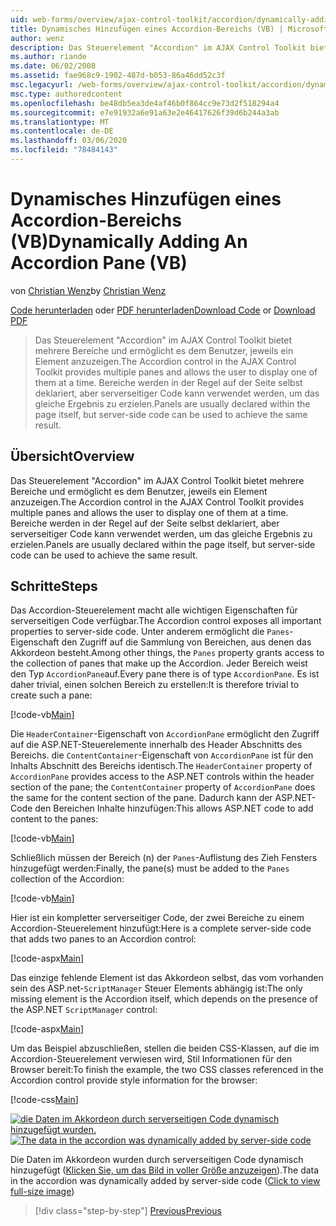 ```yaml
---
uid: web-forms/overview/ajax-control-toolkit/accordion/dynamically-adding-an-accordion-pane-vb
title: Dynamisches Hinzufügen eines Accordion-Bereichs (VB) | Microsoft-Dokumentation
author: wenz
description: Das Steuerelement "Accordion" im AJAX Control Toolkit bietet mehrere Bereiche und ermöglicht es dem Benutzer, jeweils ein Element anzuzeigen. Panels werden normalerweise als w...
ms.author: riande
ms.date: 06/02/2008
ms.assetid: fae968c9-1902-487d-b053-86a46dd52c3f
msc.legacyurl: /web-forms/overview/ajax-control-toolkit/accordion/dynamically-adding-an-accordion-pane-vb
msc.type: authoredcontent
ms.openlocfilehash: be48db5ea3de4af46b0f864cc9e73d2f518294a4
ms.sourcegitcommit: e7e91932a6e91a63e2e46417626f39d6b244a3ab
ms.translationtype: MT
ms.contentlocale: de-DE
ms.lasthandoff: 03/06/2020
ms.locfileid: "78484143"
---
```

# <a name="dynamically-adding-an-accordion-pane-vb"></a><span data-ttu-id="c9b2a-104">Dynamisches Hinzufügen eines Accordion-Bereichs (VB)</span><span class="sxs-lookup"><span data-stu-id="c9b2a-104">Dynamically Adding An Accordion Pane (VB)</span></span>

<span data-ttu-id="c9b2a-105">von [Christian Wenz](https://github.com/wenz)</span><span class="sxs-lookup"><span data-stu-id="c9b2a-105">by [Christian Wenz](https://github.com/wenz)</span></span>

<span data-ttu-id="c9b2a-106">[Code herunterladen](https://download.microsoft.com/download/5/6/d/56d50cef-2011-4c8f-9891-7edc6dc57df9/Accordion2.vb.zip) oder [PDF herunterladen](https://download.microsoft.com/download/6/7/1/6718d452-ff89-4d3f-a90e-c74ec2d636a3/accordion2VB.pdf)</span><span class="sxs-lookup"><span data-stu-id="c9b2a-106">[Download Code](https://download.microsoft.com/download/5/6/d/56d50cef-2011-4c8f-9891-7edc6dc57df9/Accordion2.vb.zip) or [Download PDF](https://download.microsoft.com/download/6/7/1/6718d452-ff89-4d3f-a90e-c74ec2d636a3/accordion2VB.pdf)</span></span>

> <span data-ttu-id="c9b2a-107">Das Steuerelement "Accordion" im AJAX Control Toolkit bietet mehrere Bereiche und ermöglicht es dem Benutzer, jeweils ein Element anzuzeigen.</span><span class="sxs-lookup"><span data-stu-id="c9b2a-107">The Accordion control in the AJAX Control Toolkit provides multiple panes and allows the user to display one of them at a time.</span></span> <span data-ttu-id="c9b2a-108">Bereiche werden in der Regel auf der Seite selbst deklariert, aber serverseitiger Code kann verwendet werden, um das gleiche Ergebnis zu erzielen.</span><span class="sxs-lookup"><span data-stu-id="c9b2a-108">Panels are usually declared within the page itself, but server-side code can be used to achieve the same result.</span></span>

## <a name="overview"></a><span data-ttu-id="c9b2a-109">Übersicht</span><span class="sxs-lookup"><span data-stu-id="c9b2a-109">Overview</span></span>

<span data-ttu-id="c9b2a-110">Das Steuerelement "Accordion" im AJAX Control Toolkit bietet mehrere Bereiche und ermöglicht es dem Benutzer, jeweils ein Element anzuzeigen.</span><span class="sxs-lookup"><span data-stu-id="c9b2a-110">The Accordion control in the AJAX Control Toolkit provides multiple panes and allows the user to display one of them at a time.</span></span> <span data-ttu-id="c9b2a-111">Bereiche werden in der Regel auf der Seite selbst deklariert, aber serverseitiger Code kann verwendet werden, um das gleiche Ergebnis zu erzielen.</span><span class="sxs-lookup"><span data-stu-id="c9b2a-111">Panels are usually declared within the page itself, but server-side code can be used to achieve the same result.</span></span>

## <a name="steps"></a><span data-ttu-id="c9b2a-112">Schritte</span><span class="sxs-lookup"><span data-stu-id="c9b2a-112">Steps</span></span>

<span data-ttu-id="c9b2a-113">Das Accordion-Steuerelement macht alle wichtigen Eigenschaften für serverseitigen Code verfügbar.</span><span class="sxs-lookup"><span data-stu-id="c9b2a-113">The Accordion control exposes all important properties to server-side code.</span></span> <span data-ttu-id="c9b2a-114">Unter anderem ermöglicht die `Panes`-Eigenschaft den Zugriff auf die Sammlung von Bereichen, aus denen das Akkordeon besteht.</span><span class="sxs-lookup"><span data-stu-id="c9b2a-114">Among other things, the `Panes` property grants access to the collection of panes that make up the Accordion.</span></span> <span data-ttu-id="c9b2a-115">Jeder Bereich weist den Typ `AccordionPane`auf.</span><span class="sxs-lookup"><span data-stu-id="c9b2a-115">Every pane there is of type `AccordionPane`.</span></span> <span data-ttu-id="c9b2a-116">Es ist daher trivial, einen solchen Bereich zu erstellen:</span><span class="sxs-lookup"><span data-stu-id="c9b2a-116">It is therefore trivial to create such a pane:</span></span>

[!code-vb[Main](dynamically-adding-an-accordion-pane-vb/samples/sample1.vb)]

<span data-ttu-id="c9b2a-117">Die `HeaderContainer`-Eigenschaft von `AccordionPane` ermöglicht den Zugriff auf die ASP.NET-Steuerelemente innerhalb des Header Abschnitts des Bereichs. die `ContentContainer`-Eigenschaft von `AccordionPane` ist für den Inhalts Abschnitt des Bereichs identisch.</span><span class="sxs-lookup"><span data-stu-id="c9b2a-117">The `HeaderContainer` property of `AccordionPane` provides access to the ASP.NET controls within the header section of the pane; the `ContentContainer` property of `AccordionPane` does the same for the content section of the pane.</span></span> <span data-ttu-id="c9b2a-118">Dadurch kann der ASP.NET-Code den Bereichen Inhalte hinzufügen:</span><span class="sxs-lookup"><span data-stu-id="c9b2a-118">This allows ASP.NET code to add content to the panes:</span></span>

[!code-vb[Main](dynamically-adding-an-accordion-pane-vb/samples/sample2.vb)]

<span data-ttu-id="c9b2a-119">Schließlich müssen der Bereich (n) der `Panes`-Auflistung des Zieh Fensters hinzugefügt werden:</span><span class="sxs-lookup"><span data-stu-id="c9b2a-119">Finally, the pane(s) must be added to the `Panes` collection of the Accordion:</span></span>

[!code-vb[Main](dynamically-adding-an-accordion-pane-vb/samples/sample3.vb)]

<span data-ttu-id="c9b2a-120">Hier ist ein kompletter serverseitiger Code, der zwei Bereiche zu einem Accordion-Steuerelement hinzufügt:</span><span class="sxs-lookup"><span data-stu-id="c9b2a-120">Here is a complete server-side code that adds two panes to an Accordion control:</span></span>

[!code-aspx[Main](dynamically-adding-an-accordion-pane-vb/samples/sample4.aspx)]

<span data-ttu-id="c9b2a-121">Das einzige fehlende Element ist das Akkordeon selbst, das vom vorhanden sein des ASP.net-`ScriptManager` Steuer Elements abhängig ist:</span><span class="sxs-lookup"><span data-stu-id="c9b2a-121">The only missing element is the Accordion itself, which depends on the presence of the ASP.NET `ScriptManager` control:</span></span>

[!code-aspx[Main](dynamically-adding-an-accordion-pane-vb/samples/sample5.aspx)]

<span data-ttu-id="c9b2a-122">Um das Beispiel abzuschließen, stellen die beiden CSS-Klassen, auf die im Accordion-Steuerelement verwiesen wird, Stil Informationen für den Browser bereit:</span><span class="sxs-lookup"><span data-stu-id="c9b2a-122">To finish the example, the two CSS classes referenced in the Accordion control provide style information for the browser:</span></span>

[!code-css[Main](dynamically-adding-an-accordion-pane-vb/samples/sample6.css)]

<span data-ttu-id="c9b2a-123">[![die Daten im Akkordeon durch serverseitigen Code dynamisch hinzugefügt wurden.](dynamically-adding-an-accordion-pane-vb/_static/image2.png)](dynamically-adding-an-accordion-pane-vb/_static/image1.png)</span><span class="sxs-lookup"><span data-stu-id="c9b2a-123">[![The data in the accordion was dynamically added by server-side code](dynamically-adding-an-accordion-pane-vb/_static/image2.png)](dynamically-adding-an-accordion-pane-vb/_static/image1.png)</span></span>

<span data-ttu-id="c9b2a-124">Die Daten im Akkordeon wurden durch serverseitigen Code dynamisch hinzugefügt ([Klicken Sie, um das Bild in voller Größe anzuzeigen](dynamically-adding-an-accordion-pane-vb/_static/image3.png)).</span><span class="sxs-lookup"><span data-stu-id="c9b2a-124">The data in the accordion was dynamically added by server-side code ([Click to view full-size image](dynamically-adding-an-accordion-pane-vb/_static/image3.png))</span></span>

> [!div class="step-by-step"]
> [<span data-ttu-id="c9b2a-125">Previous</span><span class="sxs-lookup"><span data-stu-id="c9b2a-125">Previous</span></span>](databinding-to-an-accordion-vb.md)
